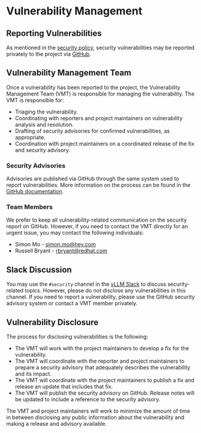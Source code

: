 # Vulnerability Management

## Reporting Vulnerabilities

As mentioned in the [security
policy](https://github.com/vllm-project/vllm/tree/main/SECURITY.md), security
vulnerabilities may be reported privately to the project via
[GitHub](https://github.com/vllm-project/vllm/security/advisories/new).

## Vulnerability Management Team

Once a vulnerability has been reported to the project, the Vulnerability
Management Team (VMT) is responsible for managing the vulnerability. The VMT is
responsible for:

- Triaging the vulnerability.
- Coordinating with reporters and project maintainers on vulnerability analysis
  and resolution.
- Drafting of security advisories for confirmed vulnerabilities, as appropriate.
- Coordination with project maintainers on a coordinated release of the fix and
  security advisory.

### Security Advisories

Advisories are published via GitHub through the same system used to report
vulnerabilities. More information on the process can be found in the [GitHub
documentation](https://docs.github.com/en/code-security/security-advisories/working-with-repository-security-advisories/about-repository-security-advisories).

### Team Members

We prefer to keep all vulnerability-related communication on the security report
on GitHub. However, if you need to contact the VMT directly for an urgent issue,
you may contact the following individuals:

- Simon Mo - simon.mo@hey.com
- Russell Bryant - rbryant@redhat.com

## Slack Discussion

You may use the `#security` channel in the [vLLM Slack](https://slack.vllm.ai)
to discuss security-related topics. However, please do not disclose any
vulnerabilities in this channel. If you need to report a vulnerability, please
use the GitHub security advisory system or contact a VMT member privately.

## Vulnerability Disclosure

The process for disclosing vulnerabilities is the following:

- The VMT will work with the project maintainers to develop a fix for the
  vulnerability.
- The VMT will coordinate with the reporter and project maintainers to prepare a
  security advisory that adequately describes the vulnerability and its impact.
- The VMT will coordinate with the project maintainers to publish a fix and
  release an update that includes that fix.
- The VMT will publish the security advisory on GitHub. Release notes will be
  updated to include a reference to the security advisory.

The VMT and project maintainers will work to minimize the amount of time in
between disclosing any public information about the vulnerability and making a
release and advisory available.
